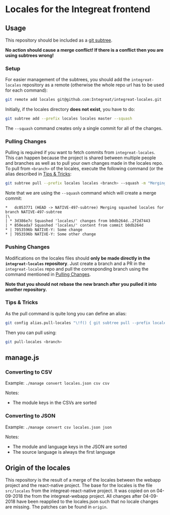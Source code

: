 # Locales for the Integreat frontend

## Usage

This repository should be included as a [git subtree](https://raw.githubusercontent.com/git/git/master/contrib/subtree/git-subtree.txt). 

**No action should cause a merge conflict! If there is a conflict then you are using subtrees wrong!**

### Setup

For easier management of the subtrees, you should add the `integreat-locales` repository as a remote
 (otherwise the whole repo url has to be used for each command):

```bash
git remote add locales git@github.com:Integreat/integreat-locales.git
```

Initially, if the locales directory **does not exist**, you have to do:

```bash
git subtree add --prefix locales locales master --squash
```

The `--squash` command creates only a single commit for all of the changes. 

### Pulling Changes

Pulling is required if you want to fetch commits from `integreat-locales`.
This can happen because the project is shared between multiple people and branches as well as to pull your own changes made in the locales repo.
To pull from `<branch>` of the locales, execute the following command (or the alias described in [Tips & Tricks](#tips-&-tricks):

```bash
git subtree pull --prefix locales locales <branch> --squash -m "Merging squashed locales for branch $(git rev-parse --abbrev-ref HEAD)"
```

Note that we are using the `--squash` command which will create a merge commit:

```
*   dc053771 (HEAD -> NATIVE-497-subtree) Merging squashed locales for branch NATIVE-497-subtree
|\  
| * 3d386e7c Squashed 'locales/' changes from b0db264d..2f2d7443
| * 850eada7 Squashed 'locales/' content from commit b0db264d
* | 7053596b NATIVE-Y: Some change
* | 7053596b NATIVE-Y: Some other change
```


### Pushing Changes

Modifications on the locales files should **only be made directly in the `integreat-locales` repository**.
Just create a branch and a PR in the `integreat-locales` repo and pull the corresponding branch using the command mentioned in [Pulling Changes](#pulling-changes).

**Note that you should not rebase the new branch after you pulled it into another repository.**

### Tips & Tricks

As the pull command is quite long you can define an alias:
```bash
git config alias.pull-locales "\!f() { git subtree pull --prefix locales locales \$1 --squash -m 'Merging squashed locales for branch \$(git rev-parse --abbrev-ref HEAD)'; }; f"
```

Then you can pull using:

```bash
git pull-locales <branch>
```

## manage.js

### Converting to CSV

Example: `./manage convert locales.json csv csv`

Notes:
* The module keys in the CSVs are sorted

### Converting to JSON

Example: `./manage convert csv locales.json json`
 
Notes:
* The module and language keys in the JSON are sorted
* The source language is always the first language

## Origin of the locales

This repository is the result of a merge of the locales between the webapp project and the react-native project. The base for the locales is the file `src/locales` from the integreat-react-native project. It was copied on on 04-09-2018 the from the integreat-webapp project.
All changes after 04-09-2018 have been reapplied to the locales.json such that no locale changes are missing. The patches can be found in `origin`.
